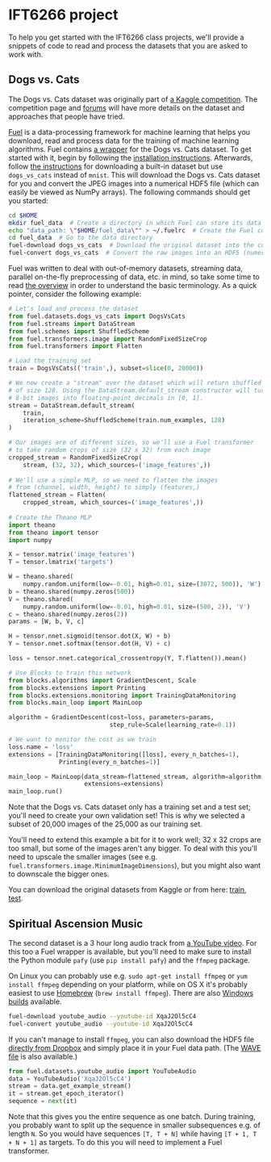 # IFT6266 project

To help you get started with the IFT6266 class projects, we'll provide a snippets of code to read and process the datasets that you are asked to work with.

## Dogs vs. Cats

The Dogs vs. Cats dataset was originally part of [a Kaggle competition](https://www.kaggle.com/c/dogs-vs-cats). The competition page and [forums](https://www.kaggle.com/c/dogs-vs-cats/forums) will have more details on the dataset and approaches that people have tried.

[Fuel]() is a data-processing framework for machine learning that helps you download, read and process data for the training of machine learning algorithms. Fuel contains [a wrapper](https://github.com/mila-udem/fuel/pull/285) for the Dogs vs. Cats dataset. To get started with it, begin by following the [installation instructions](http://fuel.readthedocs.org/en/latest/setup.html). Afterwards, follow [the instructions](http://fuel.readthedocs.org/en/latest/built_in_datasets.html) for downloading a built-in dataset but use `dogs_vs_cats` instead of `mnist`. This will download the Dogs vs. Cats dataset for you and convert the JPEG images into a numerical HDF5 file (which can easily be viewed as NumPy arrays). The following commands should get you started:

```bash
cd $HOME
mkdir fuel_data  # Create a directory in which Fuel can store its data
echo "data_path: \"$HOME/fuel_data\"" > ~/.fuelrc  # Create the Fuel configuration file
cd fuel_data  # Go to the data directory
fuel-download dogs_vs_cats  # Download the original dataset into the current directory
fuel-convert dogs_vs_cats  # Convert the raw images into an HDF5 (numerical) dataset
```

Fuel was written to deal with out-of-memory datasets, streaming data, parallel on-the-fly preprocessing of data, etc. in mind, so take some time to read [the overview](fuel.readthedocs.org/en/latest/overview.html) in order to understand the basic terminology. As a quick pointer, consider the following example:

```python
# Let's load and process the dataset
from fuel.datasets.dogs_vs_cats import DogsVsCats
from fuel.streams import DataStream
from fuel.schemes import ShuffledScheme
from fuel.transformers.image import RandomFixedSizeCrop
from fuel.transformers import Flatten

# Load the training set
train = DogsVsCats(('train',), subset=slice(0, 20000))

# We now create a "stream" over the dataset which will return shuffled batches
# of size 128. Using the DataStream.default_stream constructor will turn our
# 8-bit images into floating-point decimals in [0, 1].
stream = DataStream.default_stream(
    train,
    iteration_scheme=ShuffledScheme(train.num_examples, 128)
)

# Our images are of different sizes, so we'll use a Fuel transformer
# to take random crops of size (32 x 32) from each image
cropped_stream = RandomFixedSizeCrop(
    stream, (32, 32), which_sources=('image_features',))
    
# We'll use a simple MLP, so we need to flatten the images
# from (channel, width, height) to simply (features,)
flattened_stream = Flatten(
    cropped_stream, which_sources=('image_features',))
    
# Create the Theano MLP
import theano
from theano import tensor
import numpy

X = tensor.matrix('image_features')
T = tensor.lmatrix('targets')

W = theano.shared(
    numpy.random.uniform(low=-0.01, high=0.01, size=(3072, 500)), 'W')
b = theano.shared(numpy.zeros(500))
V = theano.shared(
    numpy.random.uniform(low=-0.01, high=0.01, size=(500, 2)), 'V')
c = theano.shared(numpy.zeros(2))
params = [W, b, V, c]

H = tensor.nnet.sigmoid(tensor.dot(X, W) + b)
Y = tensor.nnet.softmax(tensor.dot(H, V) + c)

loss = tensor.nnet.categorical_crossentropy(Y, T.flatten()).mean()

# Use Blocks to train this network
from blocks.algorithms import GradientDescent, Scale
from blocks.extensions import Printing
from blocks.extensions.monitoring import TrainingDataMonitoring
from blocks.main_loop import MainLoop

algorithm = GradientDescent(cost=loss, parameters=params,
                            step_rule=Scale(learning_rate=0.1))

# We want to monitor the cost as we train
loss.name = 'loss'
extensions = [TrainingDataMonitoring([loss], every_n_batches=1),
              Printing(every_n_batches=1)]

main_loop = MainLoop(data_stream=flattened_stream, algorithm=algorithm,
                     extensions=extensions)
main_loop.run() 
```

Note that the Dogs vs. Cats dataset only has a training set and a test set; you'll need to create your own validation set! This is why we selected a subset of 20,000 images of the 25,000 as our training set.

You'll need to extend this example a bit for it to work well; 32 x 32 crops are too small, but some of the images aren't any bigger. To deal with this you'll need to upscale the smaller images (see e.g. `fuel.transformers.image.MinimumImageDimensions`), but you might also want to downscale the bigger ones.

You can download the original datasets from Kaggle or from here: [train](https://www.dropbox.com/s/s3u30quvpxqdbz6/train.zip?dl=1), [test](https://www.dropbox.com/s/21rwu6drnplsbkb/test1.zip?dl=1).

## Spiritual Ascension Music

The second dataset is a 3 hour long audio track from [a YouTube video](https://www.youtube.com/watch?v=XqaJ2Ol5cC4). For this too a Fuel wrapper is available, but you'll need to make sure to install the Python module `pafy` (use `pip install pafy`) and the `ffmpeg` package.

On Linux you can probably use e.g. `sudo apt-get install ffmpeg` or `yum install ffmpeg` depending on your platform, while on OS X it's probably easiest to use [Homebrew](http://brew.sh/) (`brew install ffmpeg`). There are also [Windows builds](http://ffmpeg.zeranoe.com/builds/) available.

```bash
fuel-download youtube_audio --youtube-id XqaJ2Ol5cC4
fuel-convert youtube_audio --youtube-id XqaJ2Ol5cC4
```

If you can't manage to install `ffmpeg`, you can also download the HDF5 file [directly from Dropbox](https://www.dropbox.com/s/9jljjz2t21a70sz/XqaJ2Ol5cC4.hdf5?dl=1) and simply place it in your Fuel data path. (The [WAVE file](https://www.dropbox.com/s/ytohwf0l0xulrxg/XqaJ2Ol5cC4.wav?dl=1) is also available.)

```python
from fuel.datasets.youtube_audio import YouTubeAudio
data = YouTubeAudio('XqaJ2Ol5cC4')
stream = data.get_example_stream()
it = stream.get_epoch_iterator()
sequence = next(it)
```

Note that this gives you the entire sequence as one batch. During training, you probably want to split up the sequence in smaller subsequences e.g. of length `N`. So you would have sequences `[T, T + N]` while having `[T + 1, T + N + 1]` as targets. To do this you will need to implement a Fuel transformer.
